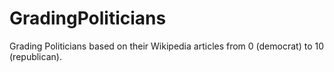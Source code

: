 # GradingPoliticians
Grading Politicians based on their Wikipedia articles from 0 (democrat) to 10 (republican).
